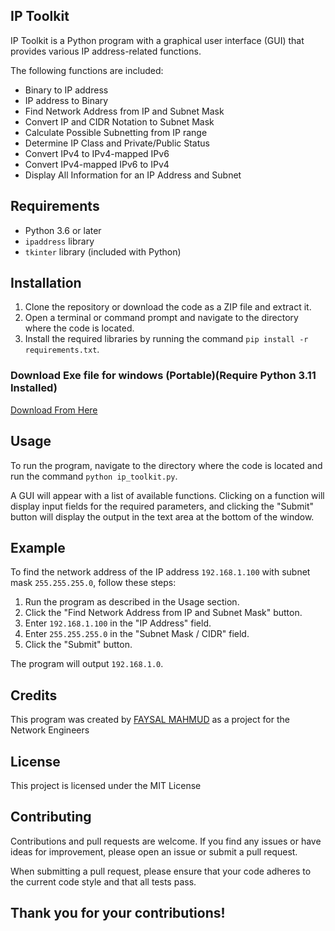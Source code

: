 
## IP Toolkit

IP Toolkit is a Python program with a graphical user interface (GUI) that provides various IP address-related functions.

The following functions are included:

-   Binary to IP address
-   IP address to Binary
-   Find Network Address from IP and Subnet Mask
-   Convert IP and CIDR Notation to Subnet Mask
-   Calculate Possible Subnetting from IP range
-   Determine IP Class and Private/Public Status
-   Convert IPv4 to IPv4-mapped IPv6
-   Convert IPv4-mapped IPv6 to IPv4
-   Display All Information for an IP Address and Subnet

## Requirements

-   Python 3.6 or later
-   `ipaddress` library
-   `tkinter` library (included with Python)

## Installation

1.  Clone the repository or download the code as a ZIP file and extract it.
2.  Open a terminal or command prompt and navigate to the directory where the code is located.
3.  Install the required libraries by running the command `pip install -r requirements.txt`.

### Download Exe file for windows (Portable)(Require Python 3.11 Installed)
[Download From Here](https://github.com/Blindsinner/IP-Toolkit/releases/download/ip_tool/ip.exe)
## Usage

To run the program, navigate to the directory where the code is located and run the command `python ip_toolkit.py`.

A GUI will appear with a list of available functions. Clicking on a function will display input fields for the required parameters, and clicking the "Submit" button will display the output in the text area at the bottom of the window.

## Example

To find the network address of the IP address `192.168.1.100` with subnet mask `255.255.255.0`, follow these steps:

1.  Run the program as described in the Usage section.
2.  Click the "Find Network Address from IP and Subnet Mask" button.
3.  Enter `192.168.1.100` in the "IP Address" field.
4.  Enter `255.255.255.0` in the "Subnet Mask / CIDR" field.
5.  Click the "Submit" button.

The program will output `192.168.1.0`.

## Credits

This program was created by [FAYSAL MAHMUD](https://github.com/Blindsinner) as a project for the Network Engineers
## License

This project is licensed under the MIT License
## Contributing

Contributions and pull requests are welcome. If you find any issues or have ideas for improvement, please open an issue or submit a pull request.

When submitting a pull request, please ensure that your code adheres to the current code style and that all tests pass.

## Thank you for your contributions!
